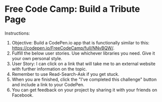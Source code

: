 # Free Code Camp:  Build a Tribute Page

Instructions:

1. Objective: Build a CodePen.io app that is functionally similar to this: https://codepen.io/FreeCodeCamp/full/NNvBQW/.
2. Fulfill the below user stories. Use whichever libraries you need. Give it your own personal style.
3. User Story: I can click on a link that will take me to an external website with further information on the topic.
4. Remember to use Read-Search-Ask if you get stuck.
5. When you are finished, click the "I've completed this challenge" button and include a link to your CodePen.
6. You can get feedback on your project by sharing it with your friends on Facebook.
